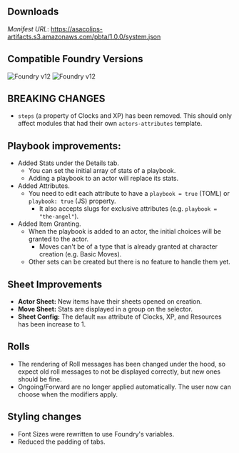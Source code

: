 ## Downloads
_Manifest URL_: https://asacolips-artifacts.s3.amazonaws.com/pbta/1.0.0/system.json

## Compatible Foundry Versions
![Foundry v12](https://img.shields.io/badge/Foundry-v12-green) ![Foundry v12](https://img.shields.io/badge/Foundry-v12-orange)

## BREAKING CHANGES
- `steps` (a property of Clocks and XP) has been removed. This should only affect modules that had their own `actors-attributes` template.

## Playbook improvements:
- Added Stats under the Details tab.
  - You can set the initial array of stats of a playbook.
  - Adding a playbook to an actor will replace its stats.
- Added Attributes.
  - You need to edit each attribute to have a `playbook = true` (TOML) or `playbook: true` (JS) property.
  	- It also accepts slugs for exclusive attributes (e.g. `playbook = "the-angel"`).
- Added Item Granting.
  - When the playbook is added to an actor, the initial choices will be granted to the actor.
    - Moves can't be of a type that is already granted at character creation (e.g. Basic Moves).
  - Other sets can be created but there is no feature to handle them yet.

## Sheet Improvements
- **Actor Sheet:** New items have their sheets opened on creation.
- **Move Sheet:** Stats are displayed in a group on the selector.
- **Sheet Config:** The default `max` attribute of Clocks, XP, and Resources has been increase to 1.

## Rolls
- The rendering of Roll messages has been changed under the hood, so expect old roll messages to not be displayed correctly, but new ones should be fine.
- Ongoing/Forward are no longer applied automatically. The user now can choose when the modifiers apply.

## Styling changes
- Font Sizes were rewritten to use Foundry's variables.
- Reduced the padding of tabs.
